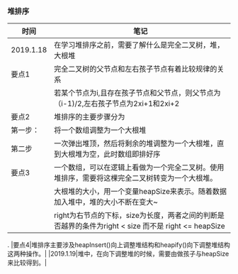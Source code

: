 ### 堆排序

| 时间 | 笔记 |
|---|---|
|2019.1.18|在学习堆排序之前，需要了解什么是完全二叉树，堆，大根堆|
|要点1|完全二叉树的父节点和左右孩子节点有着比较规律的关系|
|   |若某个节点为i,且存在孩子节点和父节点，则父节点为（i-1)/2,左右孩子节点为2xi+1和2xi+2|
|要点2|堆排序的主要步骤分为|
|第一步：|将一个数组调整为一个大根堆|
|第二步| 一次弹出堆顶，然后将剩余的堆调整为一个大根堆，直到大根堆为空，此时数组即排好序|
|要点3|一个数组，可以在逻辑上看做为一个完全二叉树。使用堆排序，需要将这棵完全二叉树转变为一个大根堆。|
|   |大根堆的大小，用一个变量heapSize来表示。随着数据加入堆中，堆的大小不断在变大~|
|   |right为右节点的下标，size为长度，两者之间的判断是否越界的条件为right < size 而不是 right <= heapSize|
.
|要点4|堆排序主要涉及heapInsert()向上调整堆结构和heapify()向下调整堆结构这两种操作。|
|2019.1.19|堆中，在向下调整堆的时候，需要由做孩子与heapSize 来比较得到。|